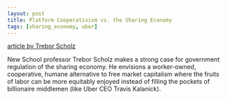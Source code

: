 ```yaml
---
layout: post
title: Platform Cooperativism vs. the Sharing Economy
tags: [sharing_economy, uber]
---
```


[article by Trebor Scholz](https://medium.com/@trebors/platform-cooperativism-vs-the-sharing-economy-2ea737f1b5ad#.akdfayp9o)

New School professor Trebor Scholz makes a strong case for government regulation of the sharing economy. He envisions a worker-owned, cooperative, humane alternative to free market capitalism where the fruits of labor can be more equitably enjoyed instead of filling the pockets of billionaire middlemen (like Uber CEO Travis Kalanick).

